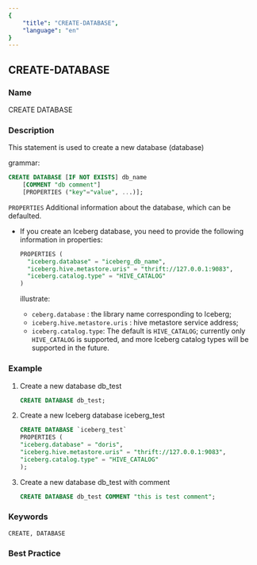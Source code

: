 ```yaml
---
{
    "title": "CREATE-DATABASE",
    "language": "en"
}
---
```


<!--
Licensed to the Apache Software Foundation (ASF) under one
or more contributor license agreements.  See the NOTICE file
distributed with this work for additional information
regarding copyright ownership.  The ASF licenses this file
to you under the Apache License, Version 2.0 (the
"License"); you may not use this file except in compliance
with the License.  You may obtain a copy of the License at

  http://www.apache.org/licenses/LICENSE-2.0

Unless required by applicable law or agreed to in writing,
software distributed under the License is distributed on an
"AS IS" BASIS, WITHOUT WARRANTIES OR CONDITIONS OF ANY
KIND, either express or implied.  See the License for the
specific language governing permissions and limitations
under the License.
-->

## CREATE-DATABASE

### Name

CREATE DATABASE

### Description

This statement is used to create a new database (database)

grammar:

```sql
CREATE DATABASE [IF NOT EXISTS] db_name
    [COMMENT "db comment"]
    [PROPERTIES ("key"="value", ...)];
````

`PROPERTIES` Additional information about the database, which can be defaulted.

- If you create an Iceberg database, you need to provide the following information in properties:

  ```sql
  PROPERTIES (
    "iceberg.database" = "iceberg_db_name",
    "iceberg.hive.metastore.uris" = "thrift://127.0.0.1:9083",
    "iceberg.catalog.type" = "HIVE_CATALOG"
  )
  ````

  illustrate:
  
  - `ceberg.database` : the library name corresponding to Iceberg;
  - `iceberg.hive.metastore.uris` : hive metastore service address;
  - `iceberg.catalog.type`: The default is `HIVE_CATALOG`; currently only `HIVE_CATALOG` is supported, and more Iceberg catalog types will be supported in the future.

### Example

1. Create a new database db_test

   ```sql
   CREATE DATABASE db_test;
   ````

2. Create a new Iceberg database iceberg_test

   ```sql
   CREATE DATABASE `iceberg_test`
   PROPERTIES (
   "iceberg.database" = "doris",
   "iceberg.hive.metastore.uris" = "thrift://127.0.0.1:9083",
   "iceberg.catalog.type" = "HIVE_CATALOG"
   );
   ````

3. Create a new database db_test with comment
   ```sql
   CREATE DATABASE db_test COMMENT "this is test comment";
   ````

### Keywords

````text
CREATE, DATABASE
````

### Best Practice

